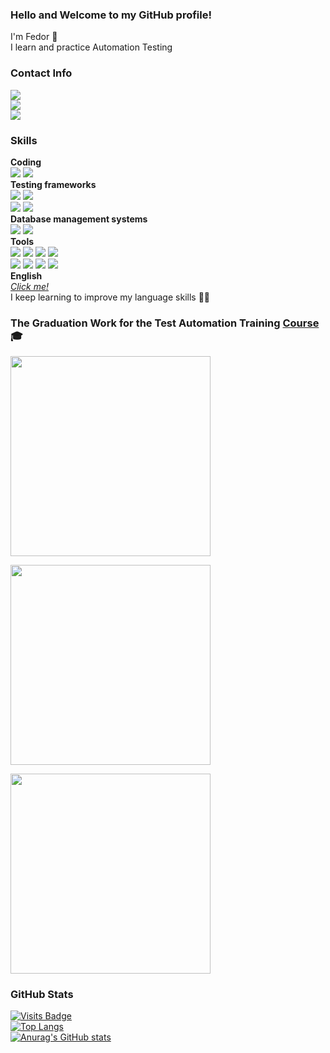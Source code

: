 ### Hello and Welcome to my GitHub profile!

I'm Fedor :adult:<br/>
I learn and practice Automation Testing


### Contact Info<br/>
<a href="mailto:parenkov.fedor@gmail.com">![](https://img.shields.io/badge/Gmail-Address-informational?style=flat&logo=gmail&logoColor=white&color=e04a3e)</a><br/>
[![](https://img.shields.io/badge/LinkedIn-Profile-informational?style=flat&logo=linkedin&logoColor=white&color=0D76A8)](https://www.linkedin.com/in/fedor-parenkov)<br/>
[![](https://img.shields.io/badge/Telegram-Account-informational?style=flat&logo=telegram&logoColor=white&color=31a2db)](https://t.me/WakeUpTheo)<br/>
 


### Skills<br/>
**Coding**<br/>
[<img src="https://img.shields.io/badge/Code-Java-informational?style=flat&logo=java&logoColor=white&color=7cf8bc" />](https://www.java.com/) [<img src="https://img.shields.io/badge/Code-Python-informational?style=flat&logo=python&logoColor=white&color=7cf8bc" />](https://www.python.org/)<br/>
**Testing frameworks**<br/>
[<img src="https://img.shields.io/badge/Test-Selenide-informational?style=flat&logo=&logoColor=white&color=ffafbf" />](https://selenide.org/) [<img src="https://img.shields.io/badge/Test-Selenium-informational?style=flat&logo=selenium&logoColor=white&color=ffafbf" />](https://www.selenium.dev/)<br/>
[<img src="https://img.shields.io/badge/Test-JUnit5-informational?style=flat&logo=junit5&logoColor=white&color=ffafbf" />](https://junit.org/junit5/) [<img src="https://img.shields.io/badge/Test-REST%20Assured-informational?style=flat&logo=&logoColor=white&color=ffafbf" />](https://rest-assured.io/)<br/>
**Database management systems**<br/>
[<img src="https://img.shields.io/badge/Database-Microsoft%20SQL%20Server-informational?style=flat&logo=microsoftsqlserver&logoColor=white&color=e9c4f8" />](https://www.microsoft.com/en-us/sql-server/) [<img src="https://img.shields.io/badge/Database-PostgreSQL-informational?style=flat&logo=postgresql&logoColor=white&color=e9c4f8" />](https://www.postgresql.org/)<br/>
**Tools**<br/>
[<img src="https://img.shields.io/badge/Tool-Git-informational?style=flat&logo=git&logoColor=white&color=ffffaf" />](https://git-scm.com/) [<img src="https://img.shields.io/badge/Tool-Jenkins-informational?style=flat&logo=jenkins&logoColor=white&color=ffffaf" />](https://www.jenkins.io/) [<img src="https://img.shields.io/badge/Tool-Allure%20Report-informational?style=flat&logo=&logoColor=white&color=ffffaf" />](https://docs.qameta.io/allure/) [<img src="https://img.shields.io/badge/Tool-Allure%20TestOps-informational?style=flat&logo=&logoColor=white&color=ffffaf" /><br/>](https://docs.qameta.io/allure-testops/) [<img src="https://img.shields.io/badge/Tool-Postman-informational?style=flat&logo=postman&logoColor=white&color=ffffaf" />](https://www.postman.com/) [<img src="https://img.shields.io/badge/Tool-SoapUI-informational?style=flat&logo=&logoColor=white&color=ffffaf" />](https://www.soapui.org/) [<img src="https://img.shields.io/badge/Tool-JMeter-informational?style=flat&logo=&logoColor=white&color=ffffaf" />](https://jmeter.apache.org/) [<img src="https://img.shields.io/badge/Tool-Fiddler-informational?style=flat&logo=&logoColor=white&color=ffffaf" />](https://www.telerik.com/fiddler)<br/>
**English**<br/>
[*Click me!*](https://www.efset.org/cert/d2MGwU)<br/>
I keep learning to improve my language skills :man_student:


### The Graduation Work for the Test Automation Training [Course](https://qa.guru/) :mortar_board:<br/>

<a href="https://github.com/WakeUpTheo/tezis-doc"><img width="320" src="https://denvercoder1-github-readme-stats.vercel.app/api/pin/?username=WakeUpTheo&repo=tezis-doc&title_color=206BA3&icon_color=674EA7&text_color=444444&bg_color=FFFAEC&border_color=444444&show_icons=true"></a>

<a href="https://github.com/WakeUpTheo/mobile-Wiki"><img width="320" src="https://denvercoder1-github-readme-stats.vercel.app/api/pin/?username=WakeUpTheo&repo=mobile-Wiki&title_color=206BA3&icon_color=674EA7&text_color=444444&bg_color=E7FFDF&border_color=444444&show_icons=true"></a>

<a href="https://github.com/WakeUpTheo/rest-assured"><img width="320" src="https://denvercoder1-github-readme-stats.vercel.app/api/pin/?username=WakeUpTheo&repo=rest-assured&title_color=206BA3&icon_color=674EA7&text_color=444444&bg_color=E9F1F9&border_color=444444&show_icons=true"></a>

### GitHub Stats<br/>
[![Visits Badge](https://badges.pufler.dev/visits/WakeUpTheo/WakeUpTheo)](https://github.com/WakeUpTheo)<br/>
[![Top Langs](https://github-readme-stats.vercel.app/api/top-langs/?username=WakeUpTheo&layout=compact)](https://github.com/WakeUpTheo?tab=repositories)<br/>
[![Anurag's GitHub stats](https://github-readme-stats.vercel.app/api?username=WakeUpTheo&show_icons=true&theme=cobalt&title_color=cce2ff&icon_color=ffffaf)](https://github.com/WakeUpTheo)
